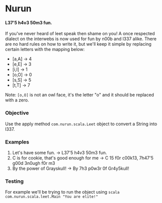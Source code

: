 Nurun
=====

#### L37'5 h4v3 50m3 fun.

If you've never heard of leet speak then shame on you! A once respected dialect on the interwebs is now used for fun by
n00b and l337 alike. There are no hard rules on how to write it, but we'll keep it simple by replacing certain letters
with the mapping below:

* [a,A] -> 4
* [e,E] -> 3
* [i,I] -> 1
* [o,O] -> 0
* [s,S] -> 5
* [t,T] -> 7

Note: `[o,O]` is not an owl face, it's the letter "o" and it should be replaced with a zero.

### Objective

Use the apply method `com.nurun.scala.Leet` object to convert a String into l337.

### Examples

1. Let's have some fun. -> L37'5 h4v3 50m3 fun.
2. C is for cookie, that's good enough for me -> C 15 f0r c00k13, 7h47'5 g00d 3n0ugh f0r m3
3. By the power of Grayskull! -> By 7h3 p0w3r 0f Gr4y5kull!

### Testing

For example we'll be trying to run the object using `scala com.nurun.scala.leet.Main "You are elite!"`
